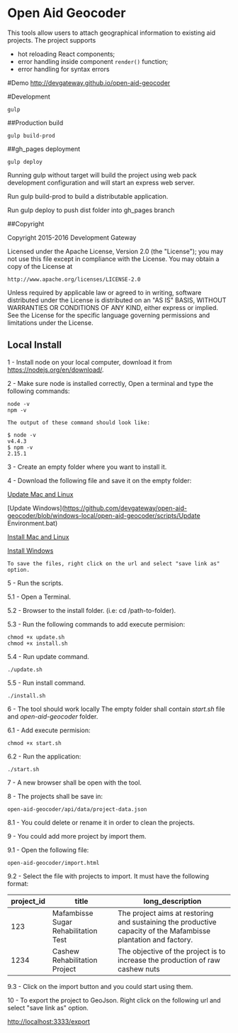 Open Aid Geocoder
=====================

This tools allow users to attach geographical information to existing aid projects. 
 The project supports 
* hot reloading React components;
* error handling inside component `render()` function;
* error handling for syntax errors 

#Demo
http://devgateway.github.io/open-aid-geocoder

#Development

```
gulp 

```
##Production build
```
gulp build-prod

```

##gh_pages deployment
```
gulp deploy

``` 

Running gulp without target will build the project using web pack development configuration and will start an express web server.
 
Run gulp build-prod to build a distributable application.

Run gulp deploy to push dist folder into gh_pages branch 

##Copyright

Copyright 2015-2016 Development Gateway

Licensed under the Apache License, Version 2.0 (the "License");
you may not use this file except in compliance with the License.
You may obtain a copy of the License at

    http://www.apache.org/licenses/LICENSE-2.0

Unless required by applicable law or agreed to in writing, software
distributed under the License is distributed on an "AS IS" BASIS,
WITHOUT WARRANTIES OR CONDITIONS OF ANY KIND, either express or implied.
See the License for the specific language governing permissions and
limitations under the License.

## Local Install

1 - Install node on your local computer, download it from https://nodejs.org/en/download/.

2 - Make sure node is installed correctly, Open a terminal and type the following commands:
``` 
node -v
npm -v
```
	The output of these command should look like:
```
$ node -v
v4.4.3
$ npm -v
2.15.1
```
3 - Create an empty folder where you want to install it.

4 - Download the following file and save it on the empty folder: 

[Update Mac and Linux](https://github.com/devgateway/open-aid-geocoder/blob/windows-local/scripts/update.sh)

[Update Windows](https://github.com/devgateway/open-aid-geocoder/blob/windows-local/open-aid-geocoder/scripts/Update Environment.bat)

[Install Mac and Linux](https://github.com/devgateway/open-aid-geocoder/blob/windows-local/scripts/install.sh)

[Install Windows](https://github.com/devgateway/open-aid-geocoder/blob/windows-local/open-aid-geocoder/scripts/Install.bat)

	To save the files, right click on the url and select "save link as" option.
5 - Run the scripts.

5.1 -  Open a Terminal.

5.2 - Browser to the install folder. (i.e: cd /path-to-folder).

5.3 - Run the following commands to add execute permision:
``` 
chmod +x update.sh
chmod +x install.sh
```
5.4 - Run update command.
```
./update.sh
```
5.5 - Run install command.
```
./install.sh
```
6 - The tool should work locally The empty folder shall contain *start.sh* file and *open-aid-geocoder* folder.

6.1 - Add execute permision:
``` 
chmod +x start.sh
```
6.2 - Run the application:
```
./start.sh 
```
7 - A new browser shall be open with the tool.

8 - The projects shall be save in:
```
open-aid-geocoder/api/data/project-data.json
```
8.1 - You could delete or rename it in order to clean the projects.

9 - You could add more project by import them.

9.1 - Open the following file:
```
open-aid-geocoder/import.html
```
9.2 - Select the file with projects to import. It must have the following format:

project_id    | title         | long_description
--- | --- | ---
123           | Mafambisse Sugar Rehabilitation Test | The project aims at restoring and sustaining the productive capacity of the Mafambisse plantation and factory.
1234          | Cashew Rehabilitation Project      | The objective of the project is to increase the production of raw cashew nuts

9.3 - Click on the import button and you could start using them.

10 - To export the project to GeoJson. Right click on the following url and select "save link as" option.

[http://localhost:3333/export](http://localhost:3333/export)

